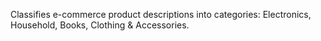 Classifies e-commerce product descriptions into categories: Electronics, Household, Books, Clothing & Accessories.